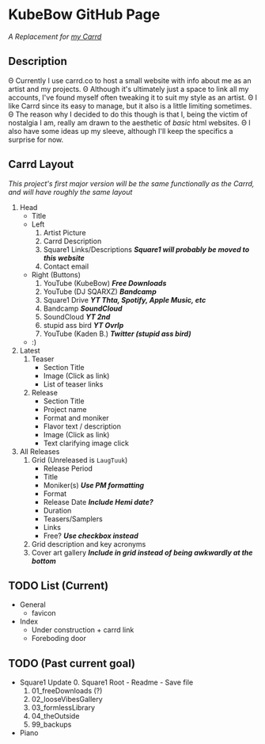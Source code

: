 # KubeBow GitHub Page
*A Replacement for [my Carrd](https://KubeBow.carrd.co)*
## Description
Θ Currently I use carrd.co to host a small website with info about me as an artist and my projects.
Θ Although it's ultimately just a space to link all my accounts, I've found myself often tweaking it to suit my style as an artist.
Θ I like Carrd since its easy to manage, but it also is a little limiting sometimes.
Θ The reason why I decided to do this though is that I, being the victim of nostalgia I am, really am 
drawn to the aesthetic of *basic* html websites.
Θ I also have some ideas up my sleeve, although I'll keep the specifics a surprise for now.
## Carrd Layout
*This project's first major version will be the same functionally as the Carrd, and will have roughly the same layout*
1. Head
	- Title
	- Left
		1. Artist Picture
		2. Carrd Description
		3. Square1 Links/Descriptions __*Square1 will probably be moved to this website*__
		4. Contact email
	- Right (Buttons)
		1. YouTube (KubeBow) __*Free Downloads*__
		2. YouTube (DJ SQARXZ) __*Bandcamp*__
		3. Square1 Drive __*YT Thta, Spotify, Apple Music, etc*__
		4. Bandcamp __*SoundCloud*__
		5. SoundCloud __*YT 2nd*__
		6. stupid ass bird __*YT Ovrlp*__
		7. YouTube (Kaden B.) __*Twitter (stupid ass bird)*__
	- :)
2. Latest
	1. Teaser
		- Section Title
		- Image (Click as link)
		- List of teaser links
	2. Release
		- Section Title
		- Project name
		- Format and moniker
		- Flavor text / description
		- Image (Click as link)
		- Text clarifying image click
3. All Releases
	1. Grid (Unreleased is `LaugTuuk`)
		- Release Period
		- Title
		- Moniker(s) __*Use PM formatting*__
		- Format
		- Release Date __*Include Hemi date?*__
		- Duration
		- Teasers/Samplers
		- Links
		- Free? __*Use checkbox instead*__
	2. Grid description and key acronyms
	3. Cover art gallery __*Include in grid instead of being awkwardly at the bottom*__
## TODO List (Current)
- General
	- favicon
- Index
	- Under construction + carrd link
	- Foreboding door
## TODO (Past current goal)
- Square1 Update
	0. Square1 Root
		- Readme
		- Save file
	1. 01_freeDownloads (?)
	2. 02_looseVibesGallery
	3. 03_formlessLibrary
	4. 04_theOutside
	5. 99_backups
- Piano
